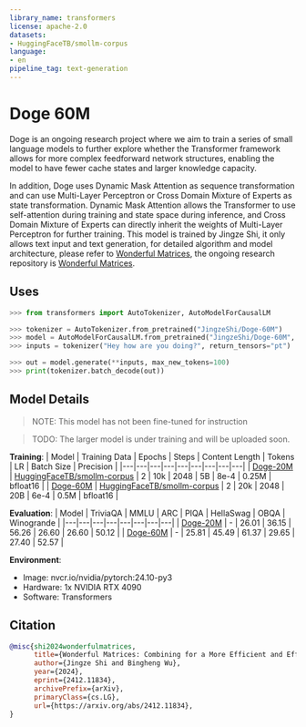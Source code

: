 ```yaml
---
library_name: transformers
license: apache-2.0
datasets:
- HuggingFaceTB/smollm-corpus
language:
- en
pipeline_tag: text-generation
---
```



# **Doge 60M**

Doge is an ongoing research project where we aim to train a series of small language models to further explore whether the Transformer framework allows for more complex feedforward network structures, enabling the model to have fewer cache states and larger knowledge capacity.

In addition, Doge uses Dynamic Mask Attention as sequence transformation and can use Multi-Layer Perceptron or Cross Domain Mixture of Experts as state transformation. Dynamic Mask Attention allows the Transformer to use self-attention during training and state space during inference, and Cross Domain Mixture of Experts can directly inherit the weights of Multi-Layer Perceptron for further training. This model is trained by Jingze Shi, it only allows text input and text generation, for detailed algorithm and model architecture, please refer to [Wonderful Matrices](https://arxiv.org/abs/2412.11834), the ongoing research repository is [Wonderful Matrices](https://github.com/LoserCheems/WonderfulMatrices).


## Uses

```python
>>> from transformers import AutoTokenizer, AutoModelForCausalLM

>>> tokenizer = AutoTokenizer.from_pretrained("JingzeShi/Doge-60M")
>>> model = AutoModelForCausalLM.from_pretrained("JingzeShi/Doge-60M", trust_remote_code=True)
>>> inputs = tokenizer("Hey how are you doing?", return_tensors="pt")

>>> out = model.generate(**inputs, max_new_tokens=100)
>>> print(tokenizer.batch_decode(out))
```


## Model Details

> NOTE: This model has not been fine-tuned for instruction

> TODO: The larger model is under training and will be uploaded soon.

**Training**:
| Model | Training Data | Epochs | Steps | Content Length | Tokens | LR | Batch Size | Precision |
|---|---|---|---|---|---|---|---|---|
| [Doge-20M](https://huggingface.co/JingzeShi/Doge-20M) | [HuggingFaceTB/smollm-corpus](https://huggingface.co/datasets/HuggingFaceTB/smollm-corpus) | 2 | 10k | 2048 | 5B | 8e-4 | 0.25M | bfloat16 |
| [Doge-60M](https://huggingface.co/JingzeShi/Doge-60M) | [HuggingFaceTB/smollm-corpus](https://huggingface.co/datasets/HuggingFaceTB/smollm-corpus) | 2 | 20k | 2048 | 20B | 6e-4 | 0.5M | bfloat16 |

**Evaluation**:
| Model | TriviaQA | MMLU | ARC | PIQA | HellaSwag | OBQA | Winogrande |
|---|---|---|---|---|---|---|---|
| [Doge-20M](https://huggingface.co/JingzeShi/Doge-20M) | - | 26.01 | 36.15 | 56.26 | 26.60 | 26.60 | 50.12 |
| [Doge-60M](https://huggingface.co/JingzeShi/Doge-60M) | - | 25.81 | 45.49 | 61.37 | 29.65 | 27.40 | 52.57 |

**Environment**:
- Image: nvcr.io/nvidia/pytorch:24.10-py3
- Hardware: 1x NVIDIA RTX 4090
- Software: Transformers


## Citation

```bibtex
@misc{shi2024wonderfulmatrices,
      title={Wonderful Matrices: Combining for a More Efficient and Effective Foundation Model Architecture}, 
      author={Jingze Shi and Bingheng Wu},
      year={2024},
      eprint={2412.11834},
      archivePrefix={arXiv},
      primaryClass={cs.LG},
      url={https://arxiv.org/abs/2412.11834}, 
}
```